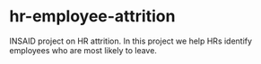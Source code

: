 # hr-employee-attrition
INSAID project on HR attrition. In this project we help HRs identify employees who are most likely to leave. 
